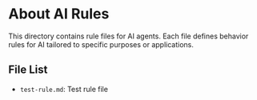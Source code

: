 # About AI Rules

This directory contains rule files for AI agents.
Each file defines behavior rules for AI tailored to specific purposes or applications.

## File List

- `test-rule.md`: Test rule file 
